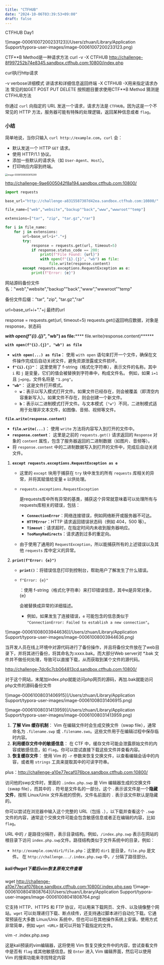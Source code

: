 ```yaml
---
title: "CTFHUB"
date: "2024-10-06T03:39:53+09:00"
draft: false
---
```


CTFHUB Day1

![image-00061007200233123](/Users/zhuan/Library/Application Support/typora-user-images/image-00061007200233123.png)

CTF**B Method是一种请求方法
curl -v -X CTFHUB http://challenge-8f997252b74e8345.sandbox.ctfhub.com:10800/index.php

curl执行http请求

-v verbose详细模式 讲请求和详细信息返回终端
-X CTFHUB 
-X用来指定请求办法 常见的如GET POST PUT DELETE
按照题目要求使用CTF**B Method 猜测是CTFHUB方法

你通过 `curl` 向指定的 URL 发送一个请求，请求方法是 `CTFHUB`。因为这是一个不常见的 HTTP 方法，服务器可能有特殊的处理逻辑，返回某种信息或者 `flag`。

### 小结

简单地说，当你只输入 `curl http://example.com`，`curl` 会：

- 默认发送一个 HTTP `GET` 请求。
- 使用 HTTP/1.1 协议。
- 添加一些默认的请求头（如 `User-Agent`、`Host`）。
- 打印响应内容到终端。



<img src="/Users/zhuan/Library/Application Support/typora-user-images/image-00061008000815289.png" alt="image-00061008000815289" style="zoom:50%;" />

http://challenge-9ae6005042f8a194.sandbox.ctfhub.com:10800/



```python
import requests

base_url="http://challenge-a8315587307d42ea.sandbox.ctfhub.com:10800/"

file_name=["web","website","backup""back","www","wwwroot""temp"]

extensions=["tar", "zip", "tar.gz","rar"]

for i in file_name:
    for j in extensions:
        url=base_url+i+"."+j
        try:
            response = requests.get(url, timeout=5)
            if response.status_code == 200:
                print(f"File Found: {url}")
                with open(f"{i}.{j}", "wb") as file:
                    file.write(response.content)
        except requests.exceptions.RequestException as e:
            print(f"Error: {e}")
```

网站源码备份文件名："web","website","backup""back","www","wwwroot""temp"

备份文件后缀："tar", "zip", "tar.gz","rar"

url=base_url+i+"."+j   最终的url

response = requests.get(url, timeout=5)		requests.get()返回响应数据，对象是response，状态码





***with open(f"{i}.{*j**}", "wb") as file:******
                    file.write(response.content)******		



**`with open(f"{i}.{j}", "wb") as file`**

- **`with open(...) as file`**：
  使用 `with open` 语句来打开一个文件，确保在文件操作完成后自动关闭文件，避免资源泄露或文件损坏。
- **`f"{i}.{j}"`**：
  这里使用了 f-string（格式化字符串），表示文件的名称。其中 `i` 和 `j` 是变量，它们的值会被替换到字符串中，构成文件名。
  例如，如果 `i=1` 且 `j=png`，文件名将是 `"1.png"`。
- **`"wb"`**：
  这是文件打开模式。
  - **`w`**：表示以写入模式打开文件。如果文件已经存在，则会被覆盖（即清空内容重新写入）。如果文件不存在，则会创建一个新文件。
  - **`b`**：表示以二进制模式打开文件。与文本模式（`"w"`）不同，二进制模式适用于处理非文本文件，如图像、音频、视频等文件。



**`file.write(response.content)`**

- **`file.write(...)`**：
  使用 `write` 方法将内容写入到打开的文件中。
- **`response.content`**：
  这里是之前的 `requests.get()` 请求返回的 `Response` 对象的 `content` 属性，包含了服务器返回的二进制数据（如图片、音频等）。
- 将 `response.content` 中的二进制数据写入到打开的文件中，完成后自动关闭文件。



1. **`except requests.exceptions.RequestException as e`**

   - 这里的 `except` 块用于捕获在 `try` 块中发生的所有 `requests` 库相关的异常，并将其赋值给变量 `e` 以供处理。

   - `requests.exceptions.RequestException`

      

     是requests库中所有异常的基类，捕获这个异常就意味着可以处理所有与requests库相关的错误，包括：

     - **`ConnectionError`**：网络连接错误，例如网络断开或服务器不可达。
     - **`HTTPError`**：HTTP 请求返回错误状态码（例如 404，500 等）。
     - **`Timeout`**：请求超时，在指定时间内未收到服务器响应。
     - **`TooManyRedirects`**：请求遇到过多的重定向。

   - 由于使用了通用的 `RequestException`，所以能捕获所有的上述错误以及其他 `requests` 库中定义的异常。

2. **`print(f"Error: {e}")`**

   - **`print()`**：将错误信息打印到控制台，帮助用户了解发生了什么错误。

   - `f"Error: {e}"`

     ：使用 f-string（格式化字符串）来打印错误信息，其中e是异常对象，{e}

     会被替换成异常的详细描述。

     - 例如，如果发生了连接错误，`e` 可能包含的信息类似于 `"ConnectionError: Failed to establish a new connection"`。

![image-00061008003944636](/Users/zhuan/Library/Application Support/typora-user-images/image-00061008003944636.png)

当开发人员在线上环境中对源代码进行了备份操作，并且将备份文件放在了web目录下，并将其进行备份，将其命名为:xxxx.bak。而大部分Web server对 *.bak 文件并不做任何处理，导致可以直接下载，从而获取到某个文件的源代码。



http://challenge-7dc6c7cb064813cd.sandbox.ctfhub.com:10800/

对于这个网站，末尾加index.php就能访问php网页的源码，再加.bak就能访问php文件的源码备份文件





![image-00061008031406915](/Users/zhuan/Library/Application Support/typora-user-images/image-00061008031406915.png)

![image-00061008031413959](/Users/zhuan/Library/Application Support/typora-user-images/image-00061008031413959.png)

1. **了解 Vim 缓存机制**：
   Vim 在编辑文件时会生成交换文件（swap file），通常命名为 `.filename.swp` 或 `.filename.swo`。这些文件用于在编辑过程中保存临时内容。
2. **利用缓存文件中的敏感信息**：
   在 CTF 中，缓存文件可能会泄露原始文件的内容或敏感信息，如 `flag`。你可以尝试直接下载这些文件并查看内容。
3. **恢复缓存文件**：
   使用 Vim 的 `-r` 参数来恢复交换文件，以查看编辑会话中的内容，或者用 `strings` 工具来提取其中的可读字符串。

plus：http://challenge-a10e77ecaf076bce.sandbox.ctfhub.com:10800/

访问他的swp文件时，里面的 `.index.php.swp` 是 Vim 编辑器生成的交换文件（swap file），而其中的 `.` 符号是文件名的一部分。这个 `.`表示该文件是一个**隐藏文件**，按照 Linux/Unix 文件系统的惯例，文件名前面的 `.` 表示该文件默认是隐藏的。

你可以尝试在浏览器中输入这个完整的 URL（包括 `.`），以下载并查看这个 `.swp` 文件的内容，通常这个交换文件可能会包含敏感信息或者正在编辑的内容，比如 `flag`。

URL 中的 `/` 是路径分隔符，表示目录结构。例如，`/index.php.swp` 表示在网站的根目录下访问 `index.php.swp`文件。路径结构类似于文件系统中的目录，例如：

- `http://example.com/dir1/file.php`：这里的 `dir1` 是目录，`file.php` 是文件。
  在 `http://challenge.../.index.php.swp` 中，`/` 分隔了路径部分。



##### kali中wget下载后vim恢复原有文件查看

wget http://challenge-a10e77ecaf076bce.sandbox.ctfhub.com:10800/.index.php.swp
![image-00061008041808764](/Users/zhuan/Library/Application Support/typora-user-images/image-00061008041808764.png)

它支持 HTTP、HTTPS 和 FTP 协议，可以用来下载网页、文件、以及镜像整个网站。`wget` 可以处理递归下载、断点续传，还支持通过脚本进行自动化下载。它通常预装在大多数 Linux/Unix 系统中，但也可以在其他操作系统上安装。使用方式非常简单，例如 `wget <URL>` 就可以开始下载指定的文件。

vim -r .index.php.swp

这是kali预装的vim编辑器，这将使用 Vim 恢复交换文件中的内容，尝试查看文件中是否有 `flag` 或其他敏感信息。按 `Enter` 进入 Vim 编辑界面，然后可以使用 Vim 的搜索功能来寻找特定内容
